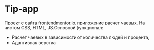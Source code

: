 
# Tip-app

Проект с сайта frontendmentor.io, приложение расчет чаевых. На чистом CSS, HTML, JS.Основной функционал:
- Расчет чаевых в зависимости от количества людей и процента,
- Адаптивная верстка
